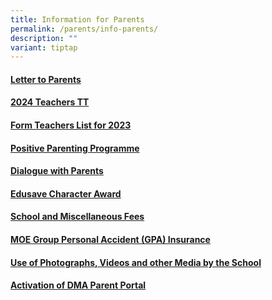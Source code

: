 ```yaml
---
title: Information for Parents
permalink: /parents/info-parents/
description: ""
variant: tiptap
---
```

<h4><a href="/parents/info-for-parents/letters/" rel="noopener noreferrer nofollow" target="_blank">Letter to Parents</a></h4><h4><a href="/files/Timetables/Teachers Timetable/2024_TeacherTimetable_v2.pdf" rel="noopener noreferrer nofollow" target="_blank">2024 Teachers TT</a></h4><h4><a href="/parents/info-for-parents/ft-list/" rel="noopener noreferrer nofollow" target="_blank">Form Teachers List for 2023</a></h4><h4><a href="/parents/info-for-parents/ppp/" rel="noopener noreferrer nofollow" target="_blank">Positive Parenting Programme</a></h4><h4><a href="/parents/info-for-parents/dwp/" rel="noopener noreferrer nofollow" target="_blank">Dialogue with Parents</a></h4><h4><a href="/parents/info-for-parents/edusave/" rel="noopener noreferrer nofollow" target="_blank">Edusave Character Award</a></h4><h4><a href="/parents/info-for-parents/fees/" rel="noopener noreferrer nofollow" target="_blank">School and Miscellaneous Fees</a></h4><h4><a href="/parents/info-for-parents/insurance/" rel="noopener noreferrer nofollow" target="_blank">MOE Group Personal Accident (GPA) Insurance</a></h4><h4><a href="/parents/info-for-parents/usephoto/" rel="noopener noreferrer nofollow" target="_blank">Use of Photographs, Videos and other Media by the School</a></h4><h4><a href="/parents/info-for-parents/dma/" rel="noopener noreferrer nofollow" target="_blank">Activation of DMA Parent Portal</a></h4><p></p>